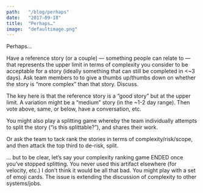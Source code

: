 ```yaml
---
path:	"/blog/perhaps"
date:	"2017-09-18"
title:	"Perhaps…"
image:	"defaultimage.png"
---
```


Perhaps…

Have a reference story (or a couple) — something people can relate to — that represents the upper limit in terms of complexity you consider to be acceptable for a story (ideally something that can still be completed in <~3 days). Ask team members to to give a thumbs up/thumbs down on whether the story is “more complex” than that story. Discuss.

The key here is that the reference story is a “good story” but at the upper limit. A variation might be a “medium” story (in the ~1-2 day range). Then vote above, same, or below, have a conversation, etc.

You might also play a splitting game whereby the team individually attempts to split the story (“is this splittable?”), and shares their work.

Or ask the team to tack rank the stories in terms of complexity/risk/scope, and then attack the top third to de-risk, split.

… but to be clear, let’s say your complexity ranking game ENDED once you’ve stopped splitting. You never used this artifact elsewhere (for velocity, etc.) I don’t think it would be all that bad. You might play with a set of emoji cards. The issue is extending the discussion of complexity to other systems/jobs.

